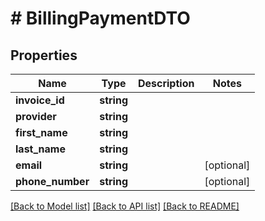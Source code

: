 # # BillingPaymentDTO

## Properties

Name | Type | Description | Notes
------------ | ------------- | ------------- | -------------
**invoice_id** | **string** |  |
**provider** | **string** |  |
**first_name** | **string** |  |
**last_name** | **string** |  |
**email** | **string** |  | [optional]
**phone_number** | **string** |  | [optional]

[[Back to Model list]](../../README.md#models) [[Back to API list]](../../README.md#endpoints) [[Back to README]](../../README.md)
